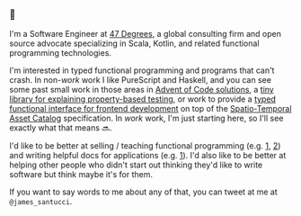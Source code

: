 ### 👋

I'm a Software Engineer at [47 Degrees](https://www.47deg.com/), a global consulting firm and open source advocate specializing in Scala, Kotlin, and related functional programming technologies.

I'm interested in typed functional programming and programs that can't crash.
In non-_work_ work I like PureScript and Haskell, and you can see some past small work in those areas
in [Advent of Code solutions](https://github.com/jisantuc/advent-of-code/tree/main/aoc2021),
a [tiny library for explaining property-based testing](https://github.com/jisantuc/tiny-test/),
or work to provide a [typed functional interface for frontend development](https://github.com/jisantuc/purescript-stac)
on top of the [Spatio-Temporal Asset Catalog](https://stacspec.org/) specification. In
_work_ work, I'm just starting here, so I'll see exactly what that means 🔜.

I'd like to be better at selling / teaching functional programming (e.g. [1](https://github.com/jisantuc/tiny-test/),
[2](https://github.com/jisantuc/patats/blob/master/2020-11-06-property-testing-for-fun-and-profit/property-testing-for-fun-and-profit.md))
and writing helpful docs for applications (e.g. [1](https://azavea.github.io/franklin/docs/introduction)). I'd also like to be better at
helping other people who didn't start out thinking they'd like to write software but think maybe it's for them.

If you want to say words to me about any of that, you can tweet at me at `@james_santucci`.
